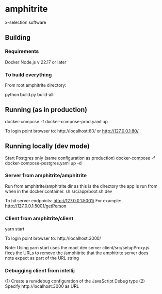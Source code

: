 # amphitrite

x-selection software

## Building
### Requirements
Docker
Node.js v 22.17 or later
### To build everything
From root amphitrite directory:

python build.py build-all

## Running (as in production)
docker-compose -f docker-compose-prod.yaml up

To login point browser to: http://localhost:80/ or http://127.0.0.1:80/

## Running locally (dev mode)
Start Postgres only (same configuration as production)
docker-compose -f docker-compose-postgres.yaml up -d 

### Server from amphitrite/amphitrite
Run from amphitrite/amphitrite dir as this is the directory the app is run from when in the docker container.
sh src/app/boot.sh dev

To hit server endpoints: http://127.0.0.1:5001/
For example:
http://127.0.0.1:5001/getPerson

### Client from amphitrite/client
yarn start

To login point browser to: http://localhost:3000/

Note: Using yarn start uses the react dev server client/src/setupProxy.js fixes the URLs to remove the /amphitrite that the amphitrite server does note expect as part of the URL string 

### Debugging client from intellij
(1) Create a run/debug configuration of the JavaScript Debug type
(2) Specify http://localhost:3000 as URL
